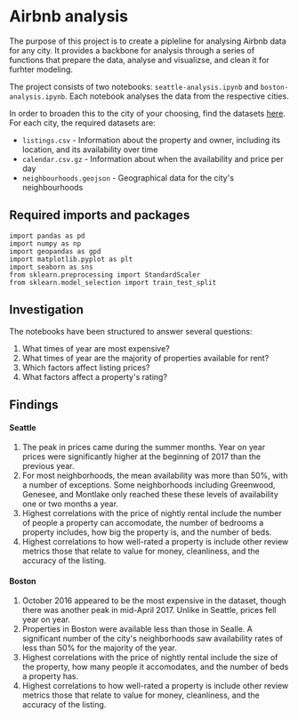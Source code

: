 # Airbnb analysis

The purpose of this project is to create a pipleline for analysing Airbnb data for any city. It provides a backbone for analysis through a series of functions that prepare the data, analyse and visualizse, and clean it for furhter modeling.

The project consists of two notebooks: `seattle-analysis.ipynb` and `boston-analysis.ipynb`. Each notebook analyses the data from the respective cities.

In order to broaden this to the city of your choosing, find the datasets [here](http://insideairbnb.com/get-the-data.html). For each city, the required datasets are:

- `listings.csv` - Information about the property and owner, including its location, and its availability over time
- `calendar.csv.gz` - Information about when the availability and price per day
- `neighbourhoods.geojson` - Geographical data for the city's neighbourhoods

## Required imports and packages

```
import pandas as pd
import numpy as np
import geopandas as gpd
import matplotlib.pyplot as plt
import seaborn as sns
from sklearn.preprocessing import StandardScaler
from sklearn.model_selection import train_test_split
```

## Investigation

The notebooks have been structured to answer several questions:

1. What times of year are most expensive?
2. What times of year are the majority of properties available for rent?
3. Which factors affect listing prices?
4. What factors affect a property's rating?

## Findings

#### Seattle

1. The peak in prices came during the summer months. Year on year prices were significantly higher at the beginning of 2017 than the previous year.
2. For most neighborhoods, the mean availability was more than 50%, with a number of exceptions. Some neighborhoods including Greenwood, Genesee, and Montlake only reached these these levels of availability one or two months a year.
3. Highest correlations with the price of nightly rental include the number of people a property can accomodate, the number of bedrooms a property includes, how big the property is, and the number of beds.
4. Highest correlations to how well-rated a property is include other review metrics those that relate to value for money, cleanliness, and the accuracy of the listing.

#### Boston

1. October 2016 appeared to be the most expensive in the dataset, though there was another peak in mid-April 2017. Unlike in Seattle, prices fell year on year.
2. Properties in Boston were available less than those in Sealle. A significant number of the city's neighborhoods saw availability rates of less than 50% for the majority of the year.
3. Highest correlations with the price of nightly rental include the size of the property, how many people it accomodates, and the number of beds a property has.
4. Highest correlations to how well-rated a property is include other review metrics those that relate to value for money, cleanliness, and the accuracy of the listing.
